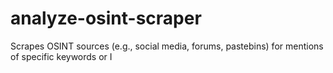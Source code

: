 # analyze-osint-scraper
Scrapes OSINT sources (e.g., social media, forums, pastebins) for mentions of specific keywords or I
